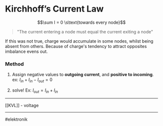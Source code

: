 # Kirchhoff’s Current Law
$$\sum I = 0 \s\text{towards every node}$$
> "The current entering a node must equal the current exiting a node"

If this was not true, charge would accumulate in some nodes, whilst being absent from others. Because of charge's tendency to attract opposites imbalance evens out.

### Method
1. Assign negative values to **outgoing current**, and **positive to incoming**.
ex: $I_{in} + I_{in} - I_{out} = 0$

2. solve!
Ex: $I_{out} = I_{in} + I_{in}$

---

[[KVL]] - voltage

---
#elektronik 
